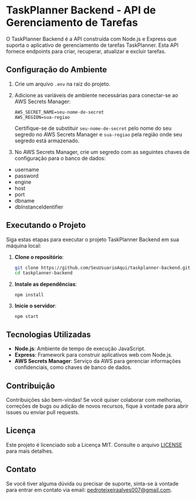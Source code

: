 # TaskPlanner Backend - API de Gerenciamento de Tarefas

O TaskPlanner Backend é a API construída com Node.js e Express que suporta o aplicativo de gerenciamento de tarefas TaskPlanner. Esta API fornece endpoints para criar, recuperar, atualizar e excluir tarefas.

## Configuração do Ambiente

1. Crie um arquivo `.env` na raiz do projeto.

2. Adicione as variáveis de ambiente necessárias para conectar-se ao AWS Secrets Manager:
    ```
    AWS_SECRET_NAME=seu-nome-de-secret
    AWS_REGION=sua-regiao
    ```
    Certifique-se de substituir `seu-nome-de-secret` pelo nome do seu segredo no AWS Secrets Manager e `sua-regiao` pela região onde seu segredo está armazenado.

3. No AWS Secrets Manager, crie um segredo com as seguintes chaves de configuração para o banco de dados:
- username
- password
- engine
- host
- port
- dbname
- dbInstanceIdentifier


## Executando o Projeto

Siga estas etapas para executar o projeto TaskPlanner Backend em sua máquina local:

1. **Clone o repositório**:

    ```bash
    git clone https://github.com/SeuUsuarioAqui/taskplanner-backend.git
    cd taskplanner-backend
    ```

2. **Instale as dependências**:
    ```
    npm install
    ```

3. **Inicie o servidor**:
    ```
    npm start
    ```

## Tecnologias Utilizadas

- **Node.js**: Ambiente de tempo de execução JavaScript.
- **Express**: Framework para construir aplicativos web com Node.js.
- **AWS Secrets Manager**: Serviço da AWS para gerenciar informações confidenciais, como chaves de banco de dados.

## Contribuição

Contribuições são bem-vindas! Se você quiser colaborar com melhorias, correções de bugs ou adição de novos recursos, fique à vontade para abrir issues ou enviar pull requests.

## Licença

Este projeto é licenciado sob a Licença MIT. Consulte o arquivo [LICENSE](https://github.com/PedroTeixeiraa/taskplanner-api/blob/master/LICENSE) para mais detalhes.

## Contato

Se você tiver alguma dúvida ou precisar de suporte, sinta-se à vontade para entrar em contato via email: pedroteixeiraalves007@gmail.com.